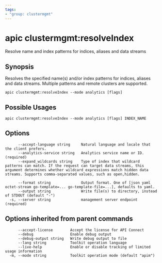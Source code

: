 ```yaml
---
tags:
- "group: clustermgmt"
---
```

# apic clustermgmt:resolveIndex

Resolve name and index patterns for indices, aliases and data streams

## Synopsis

Resolves the specified name(s) and/or index patterns for indices, aliases and data streams. Multiple patterns and remote clusters are supported.

```
apic clustermgmt:resolveIndex --mode analytics [flags]
```

## Possible Usages

```
apic clustermgmt:resolveIndex --mode analytics [flags] INDEX_NAME
```

## Options

```
      --accept-language string     Natural language and locale that the client prefers.
      --analytics-service string   Analytics service name or ID. (required)
      --expand_wildcards string    Type of index that wildcard patterns can match. If the request can target data streams, this argument determines whether wildcard expressions match hidden data streams. Supports comma-separated values, such as open,hidden.
                                   
      --format string              Output format. One of [json yaml octet-stream go-template=... go-template-file=...], defaults to yaml.
      --output string              Write file(s) to directory, instead of STDOUT (default "-")
  -s, --server string              management server endpoint (required)
```

## Options inherited from parent commands

```
      --accept-license        Accept the license for API Connect
      --debug                 Enable debug output
      --debug-output string   Write debug output to file
      --lang string           Toolkit operation language
      --live-help             Enable or disable tracking of limited usage information
  -m, --mode string           Toolkit operation mode (default "apim")
```
